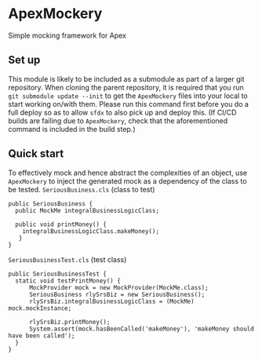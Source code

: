 # ApexMockery

Simple mocking framework for Apex

## Set up

This module is likely to be included as a submodule as part of a larger git repository. When cloning the parent repository, it is required that you run 
`git submodule update --init` to get the `ApexMockery` files into your local to start working on/with them. Please run this command first before you do a full deploy
so as to allow `sfdx` to also pick up and deploy this. (If CI/CD builds are failing due to `ApexMockery`, check that the aforementioned command is included in the build step.)

## Quick start

To effectively mock and hence abstract the complexities of an object, use `ApexMockery` to inject the generated mock as a dependency of the class to be tested.
`SeriousBusiness.cls` (class to test)

```apex
public SeriousBusiness {
  public MockMe integralBusinessLogicClass;

  public void printMoney() {
    integralBusinessLogicClass.makeMoney();
   }
}
```

`SeriousBusinessTest.cls` (test class)

```apex
public SeriousBusinessTest {
  static void testPrintMoney() {
      MockProvider mock = new MockProvider(MockMe.class);
      SeriousBusiness rlySrsBiz = new SeriousBusiness();
      rlySrsBiz.integralBusinessLogicClass = (MockMe) mock.mockInstance;

      rlySrsBiz.printMoney();
      System.assert(mock.hasBeenCalled('makeMoney'), 'makeMoney should have been called');
  }
}
```
